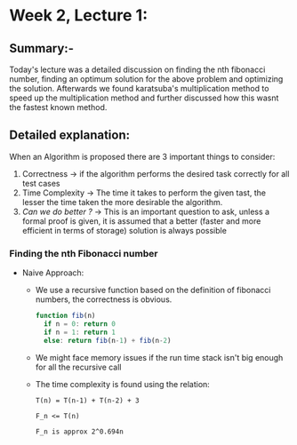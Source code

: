 # Week 2, Lecture 1:
## Summary:-
Today's lecture was a detailed discussion on finding the nth fibonacci number, finding an optimum solution for the above problem and optimizing the solution. Afterwards we found karatsuba's multiplication method to speed up the multiplication method and further discussed how this wasnt the fastest known method.
## Detailed explanation:
When an Algorithm is proposed there are 3 important things to consider:
1. Correctness -> if the algorithm performs the desired task correctly for all test cases
2. Time Complexity -> The time it takes to perform the given tast, the lesser the time taken the more desirable the algorithm.
3. _Can we do better ?_ -> This is an important question to ask, unless a formal proof is given, it is assumed that a better (faster and more efficient in terms of storage) solution is always possible

### Finding the nth Fibonacci number
- Naive Approach:
  - We use a recursive function based on the definition of fibonacci numbers, the correctness is obvious. 
    ``` javascript
    function fib(n)
      if n = 0: return 0
      if n = 1: return 1
      else: return fib(n-1) + fib(n-2)
    ```
  - We might face memory issues if the run time stack isn't big enough for all the recursive call
  - The time complexity is found using the relation:
  
     `T(n) = T(n-1) + T(n-2) + 3`
     
     `F_n <= T(n)`
     
     `F_n is approx 2^0.694n`
    


